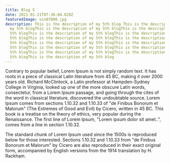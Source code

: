 ```yaml
---
title: Blog 5
date: 2021-01-21T07:36:04.628Z
featuredImage: vin07098.jpg
description: This is the description of my 5th blog This is the description of
  my 5th blogThis is the description of my 5th blogThis is the description of my
  5th blogThis is the description of my 5th blogThis is the description of my
  5th blogThis is the description of my 5th blogThis is the description of my
  5th blogThis is the description of my 5th blogThis is the description of my
  5th blogThis is the description of my 5th blogThis is the description of my
  5th blogThis is the description of my 5th blogThis is the description of my
  5th blogThis is the description of my 5th blog
---
```


Contrary to popular belief, Lorem Ipsum is not simply random text. It has roots in a piece of classical Latin literature from 45 BC, making it over 2000 years old. Richard McClintock, a Latin professor at Hampden-Sydney College in Virginia, looked up one of the more obscure Latin words, consectetur, from a Lorem Ipsum passage, and going through the cites of the word in classical literature, discovered the undoubtable source. Lorem Ipsum comes from sections 1.10.32 and 1.10.33 of "de Finibus Bonorum et Malorum" (The Extremes of Good and Evil) by Cicero, written in 45 BC. This book is a treatise on the theory of ethics, very popular during the Renaissance. The first line of Lorem Ipsum, "Lorem ipsum dolor sit amet..", comes from a line in section 1.10.32.

The standard chunk of Lorem Ipsum used since the 1500s is reproduced below for those interested. Sections 1.10.32 and 1.10.33 from "de Finibus Bonorum et Malorum" by Cicero are also reproduced in their exact original form, accompanied by English versions from the 1914 translation by H. Rackham.
